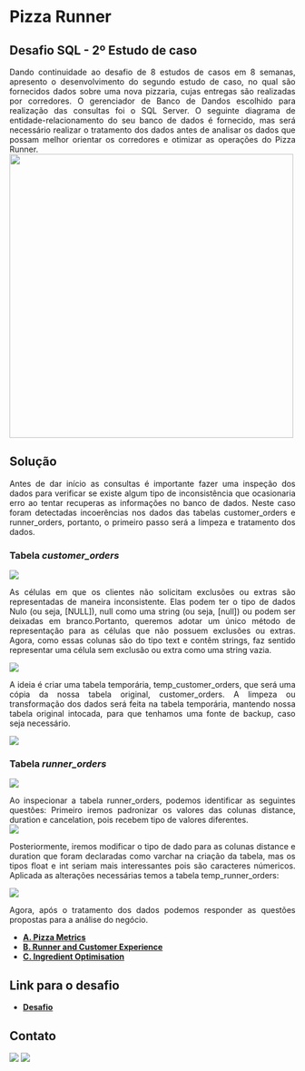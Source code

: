 # Pizza Runner
## Desafio SQL - 2º Estudo de caso
<p align="justify">
  Dando continuidade ao desafio de 8 estudos de casos em 8 semanas, apresento o desenvolvimento do segundo estudo de caso, no qual são fornecidos dados sobre uma nova pizzaria, cujas entregas são realizadas por corredores. O gerenciador de Banco de Dandos escolhido para realização das consultas foi o SQL Server.
  O seguinte diagrama de entidade-relacionamento do seu banco de dados é fornecido, mas será necessário realizar o tratamento dos dados antes de analisar os dados que possam melhor orientar os  corredores e otimizar as operações do Pizza Runner.<br>
   <img src="diagrama_entidades.png" height=500px> <br>
</p>

## Solução
<p align="justify">
  Antes de dar início as consultas é importante fazer uma inspeção dos dados para verificar se existe algum tipo de inconsistência que ocasionaria erro ao tentar recuperas as informações no banco de dados. Neste caso foram detectadas incoerências nos dados das tabelas customer_orders e runner_orders, portanto, o primeiro passo será a limpeza e tratamento dos dados.</p>

### Tabela <i>customer_orders</i>
  <img src="imagens/table_customer_orders.png">
<p align="justify">
  As células em que os clientes não solicitam exclusões ou extras são representadas de maneira inconsistente. Elas podem ter o tipo de dados Nulo (ou seja, [NULL]), null como uma string (ou seja, [null]) ou podem ser deixadas em branco.Portanto, queremos adotar um único método de representação para as células que não possuem exclusões ou extras. Agora, como essas colunas são do tipo text e contêm strings, faz sentido representar uma célula sem exclusão ou extra como uma string vazia. 
</p>
  <img src="imagens/create_temp_customer_order.png">
<p align="justify">
  A ideia é criar uma tabela temporária, temp_customer_orders, que será uma cópia da nossa tabela original, customer_orders. A limpeza ou transformação dos dados será feita na tabela temporária, mantendo nossa tabela original intocada, para que tenhamos uma fonte de backup, caso seja necessário.
</p>
   <img src="imagens/select_temp_customer_order.png">
   
### Tabela <i>runner_orders</i>
   <img src="imagens/table_runner_orders.png">
<p align="justify">
  Ao inspecionar a tabela runner_orders, podemos identificar as seguintes questões:
  Primeiro iremos padronizar os valores das colunas distance, duration e cancelation, pois recebem tipo de valores diferentes.<br>
  <img src="imagens/create_temp_runner_orders.png">
</p>
<p align="justify">
   Posteriormente, iremos modificar o tipo de dado para as colunas distance e duration que foram declaradas como varchar na criação da tabela, mas os tipos float e int seriam mais interessantes pois são caracteres númericos.
  Aplicada as alterações necessárias temos a tabela temp_runner_orders:
</p>
   <img src="imagens/ALTER_TEMP_RUNNER_ORDERS.png">
<p align="justify">
  Agora, após o tratamento dos dados podemos responder as questões propostas para a análise do negócio.
</p>

* **[A. Pizza Metrics](parte_A.md)**
* **[B. Runner and Customer Experience](parte_B.md)**
* **[C. Ingredient Optimisation](parte_C.md)**

## Link para o desafio

* **[Desafio](https://8weeksqlchallenge.com/case-study-2/)**


## Contato
<div>
  <a href="https://www.linkedin.com/in/nadinne-cavalcante/" target="_blank"><img src="https://img.shields.io/badge/-LinkedIn-%230077B5?style=for-the-badge&logo=linkedin&logoColor=white" target="_blank"></a>
  <a href="mailto:nadinnecavalcantesilva@gmail.com"><img src="https://img.shields.io/badge/-Gmail-%23333?style=for-the-badge&logo=gmail&logoColor=white" target="_blank"></a>
</div>
